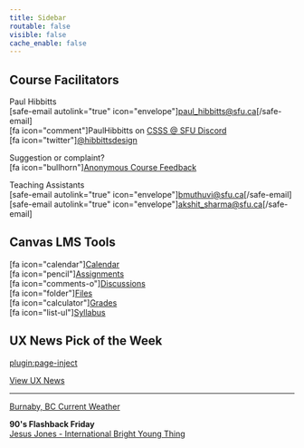 ```yaml
---
title: Sidebar
routable: false
visible: false
cache_enable: false
---
```


## Course Facilitators
Paul Hibbitts  
[safe-email autolink="true" icon="envelope"]paul_hibbitts@sfu.ca[/safe-email]  
[fa icon="comment"]PaulHibbitts on [CSSS @ SFU Discord](https://t.co/GZQUc6iVjS)  
[fa icon="twitter"][@hibbittsdesign](https://twitter.com/hibbittsdesign)  

Suggestion or complaint?  
[fa icon="bullhorn"][Anonymous Course Feedback](https://www.surveymonkey.ca/r/2PL5WWJ)  

Teaching Assistants  
[safe-email autolink="true" icon="envelope"]bmuthuvi@sfu.ca[/safe-email]  
[safe-email autolink="true" icon="envelope"]akshit_sharma@sfu.ca[/safe-email]  

## Canvas LMS Tools
[fa icon="calendar"][Calendar](https://canvas.sfu.ca/calendar)  
[fa icon="pencil"][Assignments](https://canvas.sfu.ca/courses/56304/assignments)  
[fa icon="comments-o"][Discussions](https://canvas.sfu.ca/courses/56304/discussion_topics)   
[fa icon="folder"][Files](https://canvas.sfu.ca/courses/56304/files)   
[fa icon="calculator"][Grades](https://canvas.sfu.ca/courses/56304/gradebook)  
[fa icon="list-ul"][Syllabus](https://canvas.sfu.ca/courses/56304/assignments/syllabus)  

## UX News Pick of the Week
[plugin:page-inject](../ux-news-pick-of-the-week)

[View UX News](../ux-news)  

<hr>

<a class="weatherwidget-io" href="https://forecast7.com/en/49d25n122d98/burnaby/" data-label_1="Burnaby, BC" data-label_2="Current Weather" data-font="Open Sans" data-icons="Climacons" data-mode="Current" data-days="3" data-theme="weather_one" >Burnaby, BC Current Weather</a>
<script>
!function(d,s,id){var js,fjs=d.getElementsByTagName(s)[0];if(!d.getElementById(id)){js=d.createElement(s);js.id=id;js.src='https://weatherwidget.io/js/widget.min.js';fjs.parentNode.insertBefore(js,fjs);}}(document,'script','weatherwidget-io-js');
</script>

**90's Flashback Friday**  
[Jesus Jones - International Bright Young Thing](https://www.youtube.com/watch?v=XedEne6TXXA)
